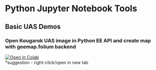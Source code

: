 # Python Jupyter Notebook Tools <br>

## Basic UAS Demos <br>
### Open Kougarok UAS image in Python EE API and create map with geemap.folium backend <br>
[![Open In Colab](https://colab.research.google.com/assets/colab-badge.svg)](https://colab.research.google.com/github/TESTgroup-BNL/example_gee_uas_scripts/blob/main/python/quick_uas_demo.ipynb) <br>
*suggestion - right-click/open in new tab
<br>
